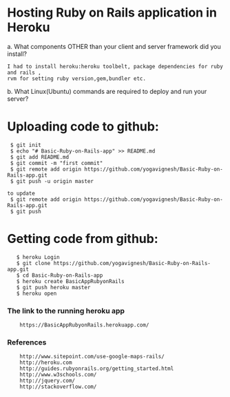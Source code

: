# Hosting Ruby on Rails application in Heroku

a. What components OTHER than your client and server framework did you install?

    I had to install heroku:heroku toolbelt, package dependencies for ruby and rails ,
    rvm for setting ruby version,gem,bundler etc.
  
b. What Linux(Ubuntu) commands are required to deploy and run your server? 
# Uploading code to github:

     $ git init
     $ echo "# Basic-Ruby-on-Rails-app" >> README.md
     $ git add README.md
     $ git commit -m "first commit"
     $ git remote add origin https://github.com/yogavignesh/Basic-Ruby-on-Rails-app.git
     $ git push -u origin master 
     
    to update
     $ git remote add origin https://github.com/yogavignesh/Basic-Ruby-on-Rails-app.git
     $ git push
    
    

# Getting code from github:

       $ heroku Login
       $ git clone https://github.com/yogavignesh/Basic-Ruby-on-Rails-app.git
       $ cd Basic-Ruby-on-Rails-app
       $ heroku create BasicAppRubyonRails
       $ git push heroku master
       $ heroku open
       
### The link to the running heroku app

        https://BasicAppRubyonRails.herokuapp.com/
        
### References

        http://www.sitepoint.com/use-google-maps-rails/
        http://heroku.com
        http://guides.rubyonrails.org/getting_started.html
        http://www.w3schools.com/
        http://jquery.com/
        http://stackoverflow.com/
        
